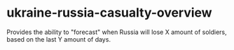 # ukraine-russia-casualty-overview
Provides the ability to "forecast" when Russia will lose X amount of soldiers, based on the last Y amount of days.
